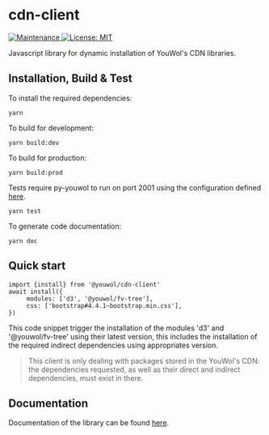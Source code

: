 # cdn-client

<p>
    <a href="https://github.com/kefranabg/readme-md-generator/graphs/commit-activity" target="_blank">
        <img alt="Maintenance" src="https://img.shields.io/badge/Maintained%3F-yes-green.svg" />
    </a>
    <a href="https://github.com/kefranabg/readme-md-generator/blob/master/LICENSE" target="_blank">
        <img alt="License: MIT" src="https://img.shields.io/badge/License-MIT-yellow.svg" />
    </a>
</p>

Javascript library for dynamic installation of YouWol's CDN libraries.

## Installation, Build & Test

To install the required dependencies:

```shell
yarn
```

To build for development:

```shell
yarn build:dev
```

To build for production:

```shell
yarn build:prod
```

Tests require py-youwol to run on port 2001 using the configuration defined [here](https://github.com/youwol/integration-tests-conf).

```shell
yarn test
```

To generate code documentation:

```shell
yarn doc
```

## Quick start

```
import {install} from '@youwol/cdn-client'
await install({
     modules: ['d3', '@youwol/fv-tree'],
     css: ['bootstrap#4.4.1~bootstrap.min.css'],
})
```
This code snippet trigger the installation of the modules 'd3' and '@youwol/fv-tree' using their latest version,
this includes the installation of the required indirect dependencies using appropriates version.

> This client is only dealing with packages stored in the YouWol's CDN: the dependencies
> requested, as well as their direct and indirect dependencies, must exist in there.

## Documentation
Documentation of the library can be found [here](https://platform.youwol.com/applications/@youwol/cdn-explorer/latest?package=@youwol/cdn-client&tab=doc).

